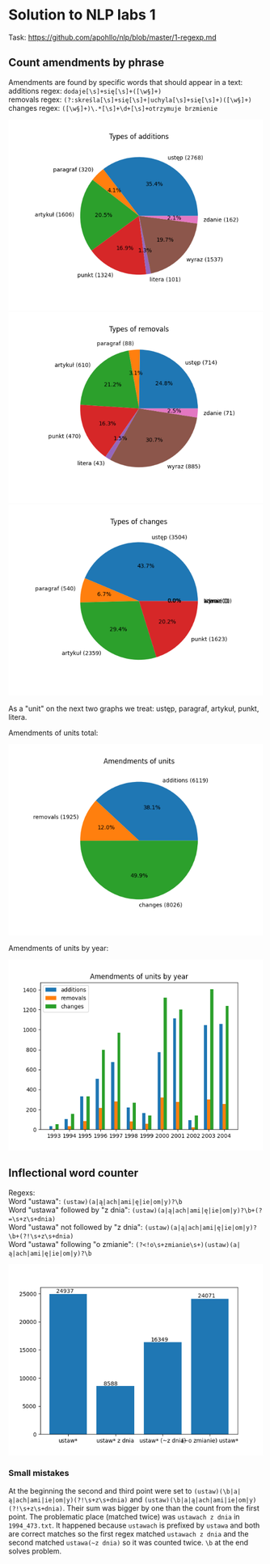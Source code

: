 # Solution to NLP labs 1

Task: https://github.com/apohllo/nlp/blob/master/1-regexp.md

## Count amendments by phrase
Amendments are found by specific words that should appear in a text: \
additions regex: `dodaje[\s]+się[\s]+([\w§]+)` \
removals regex: `(?:skreśla[\s]+się[\s]+|uchyla[\s]+się[\s]+)([\w§]+)` \
changes regex: `([\w§]+)\.*[\s]+\d+[\s]+otrzymuje brzmienie`

![Types of additions](./img/phrase_counter/by_unit_additions.png)
![Types of removals](./img/phrase_counter/by_unit_removals.png)
![Types of changes](./img/phrase_counter/by_unit_changes.png)

As a "unit" on the next two graphs we treat: ustęp, paragraf, artykuł, punkt, litera.

Amendments of units total:

![Types of amendments](./img/phrase_counter/amendments_by_type.png)

Amendments of units by year:

![Types of amendments](./img/phrase_counter/amendments_by_type_by_year.png)
 
 
## Inflectional word counter
Regexs:\
Word "ustawa": `(ustaw)(a|ą|ach|ami|ę|ie|om|y)?\b`\
Word "ustawa" followed by "z dnia": `(ustaw)(a|ą|ach|ami|ę|ie|om|y)?\b+(?=\s+z\s+dnia)`\
Word "ustawa" not followed by "z dnia": `(ustaw)(a|ą|ach|ami|ę|ie|om|y)?\b+(?!\s+z\s+dnia)`\
Word "ustawa" following "o zmianie": `(?<!o\s+zmianie\s+)(ustaw)(a|ą|ach|ami|ę|ie|om|y)?\b`

![Counts for different tasks](./img/inflectional_word_counter/word_counts.png)
 

 ### Small mistakes
 At the beginning the second and third point were set to `(ustaw)(\b|a|ą|ach|ami|ie|om|y)(?!\s+z\s+dnia)` and `(ustaw)(\b|a|ą|ach|ami|ie|om|y)(?!\s+z\s+dnia)`. Their sum was bigger by one than the count from the first point. The problematic place (matched twice) was `ustawach z dnia` in `1994_473.txt`. It happened because `ustawach` is prefixed by `ustawa` and both are correct matches so the first regex matched `ustawach z dnia` and the second matched `ustawa(~z dnia)` so it was counted twice. `\b` at the end solves problem. 